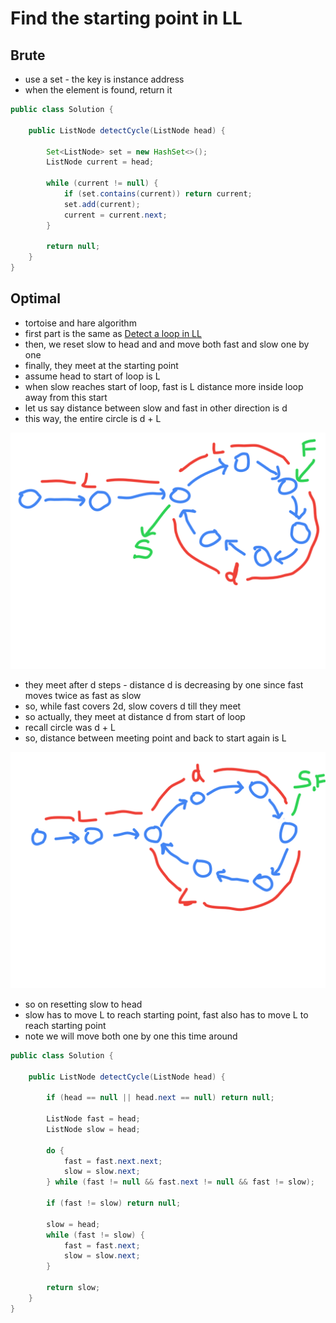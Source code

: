# Find the starting point in LL

## Brute

- use a set - the key is instance address
- when the element is found, return it

```java
public class Solution {

    public ListNode detectCycle(ListNode head) {

        Set<ListNode> set = new HashSet<>();
        ListNode current = head;
        
        while (current != null) {
            if (set.contains(current)) return current;
            set.add(current);
            current = current.next;
        }

        return null;
    }
}
```

## Optimal

- tortoise and hare algorithm
- first part is the same as [Detect a loop in LL](./Detect%20a%20loop%20in%20LL.md)
- then, we reset slow to head and and move both fast and slow one by one
- finally, they meet at the starting point
- assume head to start of loop is L
- when slow reaches start of loop, fast is L distance more inside loop away from this start
- let us say distance between slow and fast in other direction is d
- this way, the entire circle is d + L

![step1](./find-the-starting-point-in-ll-step1.png)

- they meet after d steps - distance d is decreasing by one since fast moves twice as fast as slow
- so, while fast covers 2d, slow covers d till they meet
- so actually, they meet at distance d from start of loop
- recall circle was d + L
- so, distance between meeting point and back to start again is L

![step2](./find-the-starting-point-in-ll-step2.png)

- so on resetting slow to head
- slow has to move L to reach starting point, fast also has to move L to reach starting point
- note we will move both one by one this time around

```java
public class Solution {
    
    public ListNode detectCycle(ListNode head) {
        
        if (head == null || head.next == null) return null;

        ListNode fast = head;
        ListNode slow = head;

        do {
            fast = fast.next.next;
            slow = slow.next;
        } while (fast != null && fast.next != null && fast != slow);

        if (fast != slow) return null;

        slow = head;
        while (fast != slow) {
            fast = fast.next;
            slow = slow.next;
        }

        return slow;
    }
}
```
